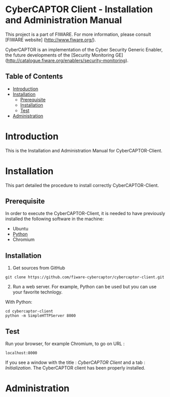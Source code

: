 CyberCAPTOR Client - Installation and Administration Manual
==========

This project is a part of FIWARE. For more information, please consult [FIWARE website] (http://www.fiware.org/).

CyberCAPTOR is an  implementation of the Cyber Security Generic Enabler, the future developments of the [Security Monitoring GE] (http://catalogue.fiware.org/enablers/security-monitoring).

## Table of Contents

- [Introduction](#introduction)
- [Installation](#installation)
	- [Prerequisite](#prerequisite)
	- [Installation](#initialization)
	- [Test](#test)
- [Administration](#administration)


# Introduction
This is the Installation and Administration Manual for CyberCAPTOR-Client.

# Installation
This part detailed the procedure to install correctly CyberCAPTOR-Client.

## Prerequisite
In order to execute the CyberCAPTOR-Client, it is needed to have previously installed the following software in the machine:

- Ubuntu
- [Python](https://www.python.org/)
- Chromium

## Installation

1) Get sources from GitHub
```
git clone https://github.com/fiware-cybercaptor/cybercaptor-client.git
```

2) Run a web server. For example, Python can be used but you can use your favorite technlogy.

With Python:
```
cd cybercaptor-client 
python -m SimpleHTTPServer 8000
```

## Test

Run your browser, for example Chromium, to go on URL :
```
localhost:8000
```

If you see a window with the title : *CyberCAPTOR Client* and a tab : *Initialization*. The CyberCAPTOR client has been properly installed.

# Administration


